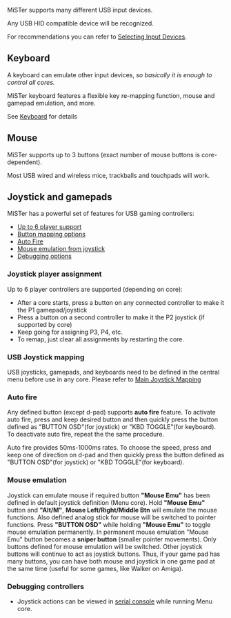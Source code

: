 MiSTer supports many different USB input devices. 

Any USB HID compatible device will be recognized.

For recommendations you can refer to [Selecting Input Devices](Selecting-Input-Devices).



## Keyboard
A keyboard can emulate other input devices, _so basically it is enough to control all cores._

MiSTer keyboard features a flexible key re-mapping function, mouse and gamepad emulation, and more. 

See [Keyboard](Keyboard) for details

## Mouse
MiSTer supports up to 3 buttons (exact number of mouse buttons is core-dependent).

Most USB wired and wireless mice, trackballs and touchpads will work. 

## Joystick and gamepads

MiSTer has a powerful set of features for USB gaming controllers:

* [Up to 6 player support](#joystick-player-assignment)
* [Button mapping options](#usb-joystick-mapping)
* [Auto Fire](#auto-fire)
* [Mouse emulation from joystick](#mouseemu)
* [Debugging options](#debugging-controllers)


### Joystick player assignment
Up to 6 player controllers are supported (depending on core):
* After a core starts, press a button on any connected controller to make it the P1 gamepad/joystick
* Press a button on a second controller to make it the P2 joystick (if supported by core)
* Keep going for assigning P3, P4, etc.
* To remap, just clear all assignments by restarting the core.

### USB Joystick mapping
USB joysticks, gamepads, and keyboards need to be defined in the central menu before use in any core.
Please refer to [Main Joystick Mapping](Main-Joystick-Mapping)

### Auto fire
Any defined button (except d-pad) supports **auto fire** feature. To activate auto fire, press and keep desired button and then quickly press the button defined as "BUTTON OSD"(for joystick) or "KBD TOGGLE"(for keyboard). To deactivate auto fire, repeat the the same procedure.

Auto fire provides 50ms-1000ms rates. To choose the speed, press and keep one of direction on d-pad and then quickly press the button defined as "BUTTON OSD"(for joystick) or "KBD TOGGLE"(for keyboard).

### Mouse emulation
Joystick can emulate mouse if required button **"Mouse Emu"** has been defined in default joystick definition (Menu core).
Hold **"Mouse Emu"** button and **"Alt/M"**, **Mouse Left/Right/Middle Btn** will emulate the mouse functions. Also defined analog stick for mouse will be switched to pointer functions. Press **"BUTTON OSD"** while holding **"Mouse Emu"** to toggle mouse emulation permanently. In permanent mouse emulation "Mouse Emu" button becomes a **sniper button** (smaller pointer movements). Only buttons defined for mouse emulation will be switched. Other joystick buttons will continue to act as joystick buttons. Thus, if your game pad has many buttons, you can have both mouse and joystick in one game pad at the same time (useful for some games, like Walker on Amiga).

### Debugging controllers
* Joystick actions can be viewed in [serial console](Console-connection) while running Menu core.

